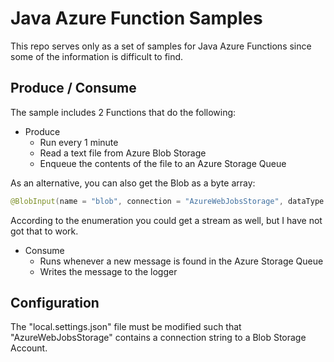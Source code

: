 # Java Azure Function Samples

This repo serves only as a set of samples for Java Azure Functions since some of the information is difficult to find.

## Produce / Consume

The sample includes 2 Functions that do the following:

* Produce
  * Run every 1 minute
  * Read a text file from Azure Blob Storage
  * Enqueue the contents of the file to an Azure Storage Queue

As an alternative, you can also get the Blob as a byte array:

```java
@BlobInput(name = "blob", connection = "AzureWebJobsStorage", dataType = "binary", path = "input/config.json") byte[] myblob,
```

According to the enumeration you could get a stream as well, but I have not got that to work.

* Consume
  * Runs whenever a new message is found in the Azure Storage Queue
  * Writes the message to the logger

## Configuration

The "local.settings.json" file must be modified such that "AzureWebJobsStorage" contains a connection string to a Blob Storage Account.
